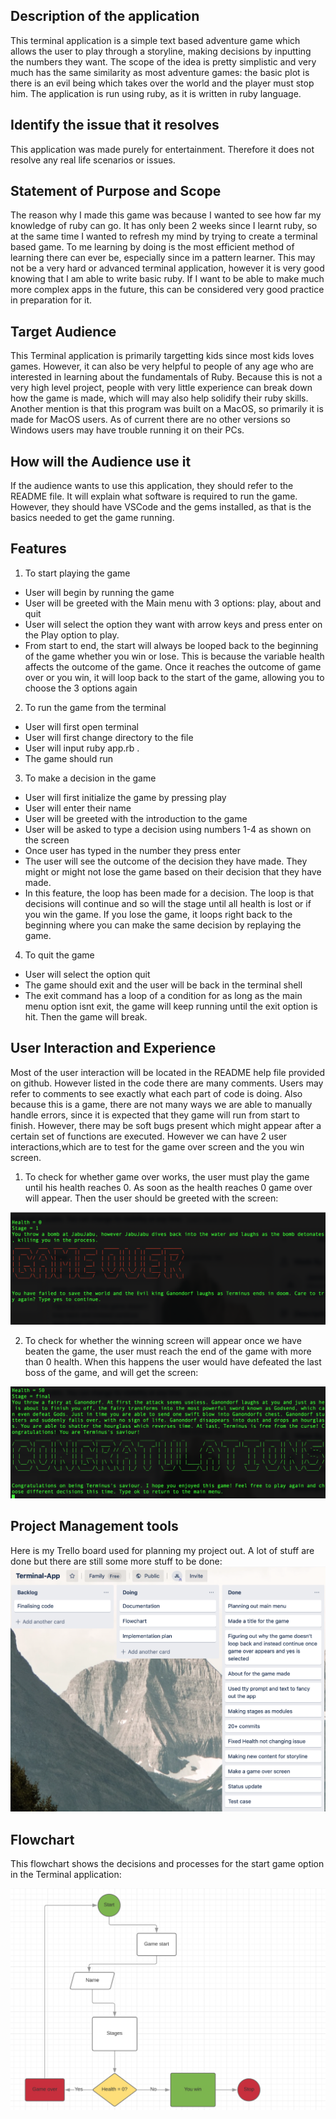 ## Description of the application

This terminal application is a simple text based adventure game which allows the user to play through a storyline, making decisions by inputting the numbers they want. The scope of the idea is pretty simplistic and very much has the same similarity as most adventure games: the basic plot is there is an evil being which takes over the world and the player must stop him. The application is run using ruby, as it is written in ruby language.

## Identify the issue that it resolves

This application was made purely for entertainment. Therefore it does not resolve any real life scenarios or issues.

## Statement of Purpose and Scope

The reason why I made this game was because I wanted to see how far my knowledge of ruby can go. It has only been 2 weeks since I learnt ruby, so at the same time I wanted to refresh my mind by trying to create a terminal based game. To me learning by doing is the most efficient method of learning there can ever be, especially since im a pattern learner. This may not be a very hard or advanced terminal application, however it is very good knowing that I am able to write basic ruby. If I want to be able to make much more complex apps in the future, this can be considered very good practice in preparation for it.

## Target Audience

This Terminal application is primarily targetting kids since most kids loves games. However, it can also be very helpful to people of any age who are interested in learning about the fundamentals of Ruby. Because this is not a very high level project, people with very little experience can break down how the game is made, which will may also help solidify their ruby skills. Another mention is that this program was built on a MacOS, so primarily it is made for MacOS users. As of current there are no other versions so Windows users may have trouble running it on their PCs.

## How will the Audience use it

If the audience wants to use this application, they should refer to the README file. It will explain what software is required to run the game. However, they should have VSCode and the gems installed, as that is the basics needed to get the game running.

## Features

1) To start playing the game
- User will begin by running the game
- User will be greeted with the Main menu with 3 options: play, about and quit
- User will select the option they want with arrow keys and press enter on the Play option to play.
- From start to end, the start will always be looped back to the beginning of the game whether you win or lose. This is because    the variable health affects the outcome of the game. Once it reaches the outcome of game over or you win, it will loop back to the start of the game, allowing you to choose the 3 options again

2) To run the game from the terminal
- User will first open terminal
- User will first change directory to the file
- User will input ruby app.rb .
- The game should run

3) To make a decision in the game
- User will first initialize the game by pressing play
- User will enter their name
- User will be greeted with the introduction to the game
- User will be asked to type a decision using numbers 1-4 as shown on the screen
- Once user has typed in the number they press enter 
- The user will see the outcome of the decision they have made. They might or might not lose the game based on their decision that they have made.
- In this feature, the loop has been made for a decision. The loop is that decisions will continue and so will the stage until all health is lost or if you win the game. If you lose the game, it loops right back to the beginning where you can make the same decision by replaying the game.

4) To quit the game
- User will select the option quit
- The game should exit and the user will be back in the terminal shell 
- The exit command has a loop of a condition for as long as the main menu option isnt exit, the game will keep running until the exit option is hit. Then the game will break.

## User Interaction and Experience

Most of the user interaction will be located in the README help file provided on github. However listed in the code there are many comments. Users may refer to comments to see exactly what each part of code is doing. Also because this is a game, there are not many ways we are able to manually handle errors, since it is expected that they game will run from start to finish. However, there may be soft bugs present which might appear after a certain set of functions are executed. However we can have 2 user interactions,which are to test for the game over screen and the you win screen.

1) To check for whether game over works, the user must play the game until his health reaches 0. As soon as the health reaches 0 game over will appear. Then the user should be greeted with the screen:

![](gameover.png)

2) To check for whether the winning screen will appear once we have beaten the game, the user must reach the end of the game with more than 0 health. When this happens the user would have defeated the last boss of the game, and will get the screen:

![](congrats.png)

## Project Management tools

Here is my Trello board used for planning my project out. A lot of stuff are done but there are still some more stuff to be done:
![](trello.png)

## Flowchart

This flowchart shows the decisions and processes for the start game option in the Terminal application: 

![](flowchart.png)


